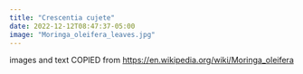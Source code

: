 ```yaml
---
title: "Crescentia cujete"
date: 2022-12-12T08:47:37-05:00
image: "Moringa_oleifera_leaves.jpg"
---
```


images and text COPIED from https://en.wikipedia.org/wiki/Moringa_oleifera

